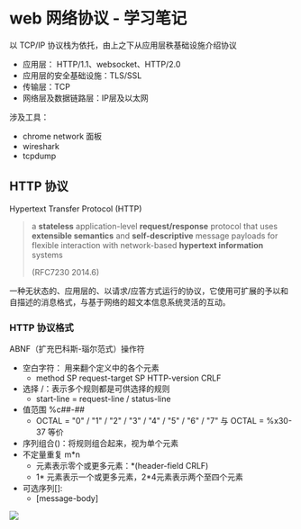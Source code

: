 # web 网络协议 - 学习笔记

以 TCP/IP 协议栈为依托，由上之下从应用层秩基础设施介绍协议

- 应用层： HTTP/1.1、websocket、HTTP/2.0
- 应用层的安全基础设施：TLS/SSL
- 传输层：TCP
- 网络层及数据链路层：IP层及以太网



涉及工具：

- chrome network 面板
- wireshark
- tcpdump



## HTTP 协议

Hypertext Transfer Protocol (HTTP)

> a **stateless** application-level **request/response** protocol that uses **extensible semantics** and **self-descriptive** message payloads for flexible interaction with network-based **hypertext information** systems
>
> (RFC7230 2014.6)

一种无状态的、应用层的、以请求/应答方式运行的协议，它使用可扩展的予以和自描述的消息格式，与基于网络的超文本信息系统灵活的互动。

### HTTP 协议格式

ABNF（扩充巴科斯-瑙尔范式）操作符

- 空白字符： 用来翻个定义中的各个元素
  - method SP request-target SP HTTP-version CRLF
- 选择 /：表示多个规则都是可供选择的规则
  - start-line = request-line / status-line
- 值范围 %c##-##
  - OCTAL = "0" / "1" / "2" / "3" / "4" / "5" / "6" / "7"  与 OCTAL = %x30-37 等价
- 序列组合()：将规则组合起来，视为单个元素
- 不定量重复 m*n
  - 元素表示零个或更多元素：*(header-field CRLF)
  - 1* 元素表示一个或更多元素，2*4元素表示两个至四个元素
- 可选序列[]:
  - [message-body]

![](https://images.pandaomeng.com/20210512233417.png)





